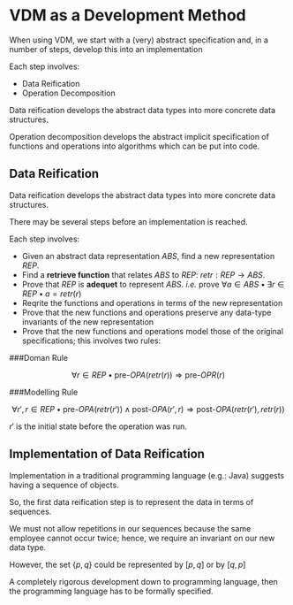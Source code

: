 VDM as a Development Method
===========================

When using VDM, we start with a (very) abstract specification and, in a number of steps, develop this into an implementation

Each step involves:

* Data Reification
* Operation Decomposition

Data reification develops the abstract data types into more concrete data structures.

Operation decomposition develops the abstract implicit specification of functions and operations into algorithms which can be put into code.


Data Reification
----------------

Data reification develops the abstract data types into more concrete data structures.

There may be several steps before an implementation is reached.

Each step involves:

* Given an abstract data representation $ABS$, find a new representation $REP$.
* Find a **retrieve function** that relates $ABS$ to $REP$: $retr : REP \rightarrow ABS$.
* Prove that $REP$ is **adequet** to represent $ABS$. *i.e.* prove $\forall a \in ABS \bullet \exists r \in REP  \bullet a = retr(r)$
* Reqrite the functions and operations in terms of the new representation
* Prove that the new functions and operations preserve any data-type invariants of the new representation
* Prove that the new functions and operations model those of the original specifications; this involves two rules:

###Doman Rule

$$ \forall r \in REP \bullet \text{pre-}OPA(retr(r)) \Rightarrow \text{pre-}OPR(r) $$

###Modelling Rule

$$ \forall r', r \in REP \bullet \text{pre-}OPA(retr(r')) \land \text{post-}OPA(r', r) \Rightarrow \text{post-}OPA(retr(r'),retr(r)) $$

$r'$ is the initial state before the operation was run.


Implementation of Data Reification
----------------------------------

Implementation in a traditional programming language (e.g.: Java) suggests having a sequence of objects.

So, the first data reification step is to represent the data in terms of sequences.

We must not allow repetitions in our sequences because the same employee cannot occur twice; hence, we require an invariant on our new data type.

However, the set $\left\{{p,q}\right\}$ could be represented by $\left[{p,q}\right]$ or by $\left[{q,p}\right]$

A completely rigorous development down to programming language, then the programming language has to be formally specified.


